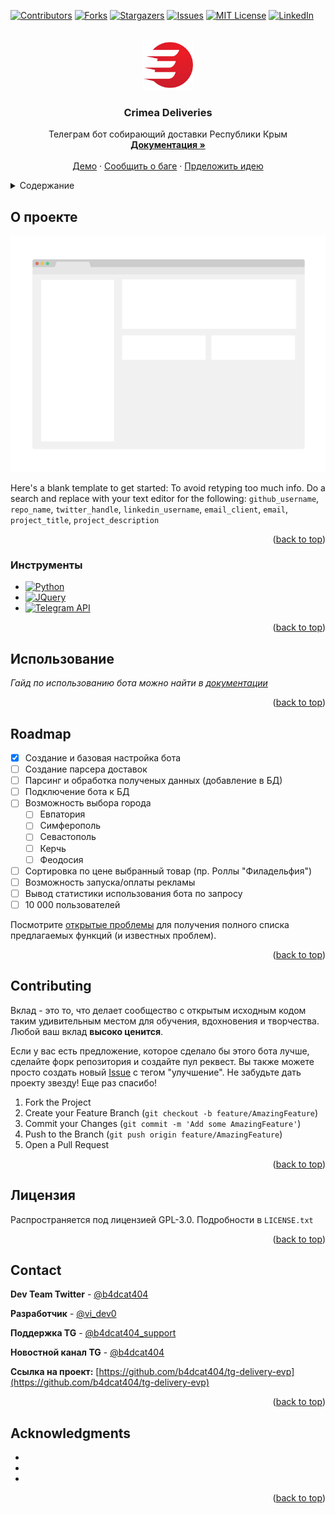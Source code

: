<!-- Improved compatibility of back to top link: See: https://github.com/othneildrew/Best-README-Template/pull/73 -->
<a name="readme-top"></a>
<!--
*** Thanks for checking out the Best-README-Template. If you have a suggestion
*** that would make this better, please fork the repo and create a pull request
*** or simply open an issue with the tag "enhancement".
*** Don't forget to give the project a star!
*** Thanks again! Now go create something AMAZING! :D
-->



<!-- PROJECT SHIELDS -->
<!--
*** I'm using markdown "reference style" links for readability.
*** Reference links are enclosed in brackets [ ] instead of parentheses ( ).
*** See the bottom of this document for the declaration of the reference variables
*** for contributors-url, forks-url, etc. This is an optional, concise syntax you may use.
*** https://www.markdownguide.org/basic-syntax/#reference-style-links
-->
[![Contributors][contributors-shield]][contributors-url]
[![Forks][forks-shield]][forks-url]
[![Stargazers][stars-shield]][stars-url]
[![Issues][issues-shield]][issues-url]
[![MIT License][license-shield]][license-url]
[![LinkedIn][linkedin-shield]][linkedin-url]



<!-- PROJECT LOGO -->
<br />
<div align="center">
  <a href="https://github.com/b4dcat404/tg-delivery-evp">
    <img src="images/logo.png" alt="Logo" width="80" height="80">
  </a>

<h3 align="center">Crimea Deliveries</h3>

  <p align="center">
    Телеграм бот собирающий доставки Республики Крым
    <br />
    <a href="https://github.com/b4dcat404/tg-delivery-evp"><strong>Документация »</strong></a>
    <br />
    <br />
    <a href="https://t.me/dostavka82_bot">Демо</a>
    ·
    <a href="https://github.com/b4dcat404/tg-delivery-evp/issues">Сообщить о баге</a>
    ·
    <a href="https://github.com/b4dcat404/tg-delivery-evp/issues">Прделожить идею</a>
  </p>
</div>



<!-- TABLE OF CONTENTS -->
<details>
  <summary>Содержание</summary>
  <ol>
    <li>
      <a href="#about-the-project">О проекте</a>
      <ul>
        <li><a href="#built-with">Интсрументы</a></li>
      </ul>
    </li>
    <li>
      <a href="#getting-started">Getting Started</a>
      <ul>
        <li><a href="#prerequisites">Prerequisites</a></li>
        <li><a href="#installation">Installation</a></li>
      </ul>
    </li>
    <li><a href="#usage">Usage</a></li>
    <li><a href="#roadmap">Roadmap</a></li>
    <li><a href="#contributing">Contributing</a></li>
    <li><a href="#license">License</a></li>
    <li><a href="#contact">Contact</a></li>
    <li><a href="#acknowledgments">Acknowledgments</a></li>
  </ol>
</details>



<!-- ABOUT THE PROJECT -->
## О проекте

[![Product Name Screen Shot][product-screenshot]](https://example.com)

Here's a blank template to get started: To avoid retyping too much info. Do a search and replace with your text editor for the following: `github_username`, `repo_name`, `twitter_handle`, `linkedin_username`, `email_client`, `email`, `project_title`, `project_description`

<p align="right">(<a href="#readme-top">back to top</a>)</p>



### Инструменты

* [![Python][Python]][Python-url]
* [![JQuery][JQuery.com]][JQuery-url]
* [![Telegram API][TGAPI]][TGAPI-url]
<!--* [![React][React.js]][React-url]
* [![Vue][Vue.js]][Vue-url]
* [![Angular][Angular.io]][Angular-url]
* [![Svelte][Svelte.dev]][Svelte-url]
* [![Laravel][Laravel.com]][Laravel-url]
* [![Bootstrap][Bootstrap.com]][Bootstrap-url]-->


<p align="right">(<a href="#readme-top">back to top</a>)</p>



<!-- GETTING STARTED 
## Getting Started

This is an example of how you may give instructions on setting up your project locally.
To get a local copy up and running follow these simple example steps.

### Prerequisites

This is an example of how to list things you need to use the software and how to install them.
* npm
  ```sh
  npm install npm@latest -g
  ```

### Installation

1. Get a free API Key at [https://example.com](https://example.com)
2. Clone the repo
   ```sh
   git clone https://github.com/b4dcat404/tg-delivery-evp.git
   ```
3. Install NPM packages
   ```sh
   npm install
   ```
4. Enter your API in `config.js`
   ```js
   const API_KEY = 'ENTER YOUR API';
   ```

<p align="right">(<a href="#readme-top">back to top</a>)</p>
-->


<!-- USAGE EXAMPLES -->
## Использование

_Гайд по использованию бота можно найти в [документации](https://b4dcat404.github.io/tg-delivery-evp/documentations.html)_

<p align="right">(<a href="#readme-top">back to top</a>)</p>



<!-- ROADMAP -->
## Roadmap

- [x] Создание и базовая настройка бота
- [ ] Создание парсера доставок
- [ ] Парсинг и обработка полученых данных (добавление в БД)
- [ ] Подключение бота к БД
- [ ] Возможность выбора города
    - [ ] Евпатория
    - [ ] Симферополь
    - [ ] Севастополь
    - [ ] Керчь
    - [ ] Феодосия
- [ ] Сортировка по цене выбранный товар (пр. Роллы "Филадельфия")
- [ ] Возможность запуска/оплаты рекламы
- [ ] Вывод статистики использования бота по запросу
- [ ] 10 000 пользователей

Посмотрите [открытые проблемы](https://github.com/b4dcat404/tg-delivery-evp/issues) для получения полного списка предлагаемых функций (и известных проблем).

<p align="right">(<a href="#readme-top">back to top</a>)</p>



<!-- CONTRIBUTING -->
## Contributing

Вклад - это то, что делает сообщество с открытым исходным кодом таким удивительным местом для обучения, вдохновения и творчества. Любой ваш вклад **высоко ценится**.

Если у вас есть предложение, которое сделало бы этого бота лучше, сделайте форк репозитория и создайте пул реквест. Вы также можете просто создать новый [Issue](https://github.com/b4dcat404/tg-delivery-evp/issues) с тегом "улучшение".
Не забудьте дать проекту звезду! Еще раз спасибо!

1. Fork the Project
2. Create your Feature Branch (`git checkout -b feature/AmazingFeature`)
3. Commit your Changes (`git commit -m 'Add some AmazingFeature'`)
4. Push to the Branch (`git push origin feature/AmazingFeature`)
5. Open a Pull Request

<p align="right">(<a href="#readme-top">back to top</a>)</p>



<!-- LICENSE -->
## Лицензия

Распространяется под лицензией GPL-3.0. Подробности в  `LICENSE.txt` 

<p align="right">(<a href="#readme-top">back to top</a>)</p>



<!-- CONTACT -->
## Contact

**Dev Team Twitter** - [@b4dcat404](https://twitter.com/b4dcat404) 

**Разработчик** - [@vi_dev0](https://twitter.com/vi_dev0)

**Поддержка TG** - [@b4dcat404_support](https://t.me/b4dcat404_support)

**Новостной канал TG** - [@b4dcat404](https://t.me/b4dcat404)

**Ссылка на проект:** [https://github.com/b4dcat404/tg-delivery-evp](https://github.com/b4dcat404/tg-delivery-evp)


<p align="right">(<a href="#readme-top">back to top</a>)</p>



<!-- ACKNOWLEDGMENTS -->
## Acknowledgments

* []()
* []()
* []()

<p align="right">(<a href="#readme-top">back to top</a>)</p>



<!-- MARKDOWN LINKS & IMAGES -->
<!-- https://www.markdownguide.org/basic-syntax/#reference-style-links -->
[contributors-shield]: https://img.shields.io/github/contributors/b4dcat404/tg-delivery-evp.svg?style=for-the-badge
[contributors-url]: https://github.com/b4dcat404/tg-delivery-evp/graphs/contributors
[forks-shield]: https://img.shields.io/github/forks/b4dcat404/tg-delivery-evp.svg?style=for-the-badge
[forks-url]: https://github.com/b4dcat404/tg-delivery-evp/network/members
[stars-shield]: https://img.shields.io/github/stars/b4dcat404/tg-delivery-evp.svg?style=for-the-badge
[stars-url]: https://github.com/b4dcat404/tg-delivery-evp/stargazers
[issues-shield]: https://img.shields.io/github/issues/b4dcat404/tg-delivery-evp.svg?style=for-the-badge
[issues-url]: https://github.com/b4dcat404/tg-delivery-evp/issues
[license-shield]: https://img.shields.io/github/license/b4dcat404/tg-delivery-evp.svg?style=for-the-badge
[license-url]: https://github.com/b4dcat404/tg-delivery-evp/blob/master/LICENSE.txt
[linkedin-shield]: https://img.shields.io/badge/-LinkedIn-black.svg?style=for-the-badge&logo=linkedin&colorB=555
[linkedin-url]: https://www.linkedin.com/company/85617305
[product-screenshot]: images/screenshot.png
[Next.js]: https://img.shields.io/badge/next.js-000000?style=for-the-badge&logo=nextdotjs&logoColor=white
[Next-url]: https://nextjs.org/
[React.js]: https://img.shields.io/badge/React-20232A?style=for-the-badge&logo=react&logoColor=61DAFB
[React-url]: https://reactjs.org/
[Vue.js]: https://img.shields.io/badge/Vue.js-35495E?style=for-the-badge&logo=vuedotjs&logoColor=4FC08D
[Vue-url]: https://vuejs.org/
[Angular.io]: https://img.shields.io/badge/Angular-DD0031?style=for-the-badge&logo=angular&logoColor=white
[Angular-url]: https://angular.io/
[Svelte.dev]: https://img.shields.io/badge/Svelte-4A4A55?style=for-the-badge&logo=svelte&logoColor=FF3E00
[Svelte-url]: https://svelte.dev/
[Laravel.com]: https://img.shields.io/badge/Laravel-FF2D20?style=for-the-badge&logo=laravel&logoColor=white
[Laravel-url]: https://laravel.com
[Bootstrap.com]: https://img.shields.io/badge/Bootstrap-563D7C?style=for-the-badge&logo=bootstrap&logoColor=white
[Bootstrap-url]: https://getbootstrap.com
[JQuery.com]: https://img.shields.io/badge/jQuery-blueviolet?style=for-the-badge&logo=jquery&logoColor=white
[JQuery-url]: https://jquery.com
[Python]: https://img.shields.io/badge/python-0769AD?style=for-the-badge&logo=python&logoColor=white
[Python-url]: https://python.org
[TGAPI]: https://img.shields.io/badge/Telegram-black?style=for-the-badge&logo=Telegram&logoColor=white
[TGAPI-url]: https://telegram.org
